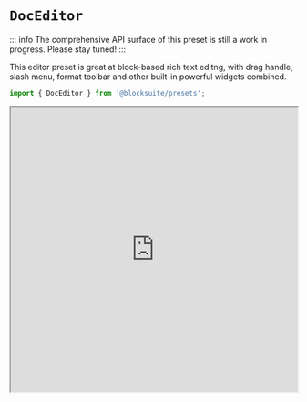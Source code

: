 # `DocEditor`

::: info
The comprehensive API surface of this preset is still a work in progress. Please stay tuned!
:::

This editor preset is great at block-based rich text editng, with drag handle, slash menu, format toolbar and other built-in powerful widgets combined.

```ts
import { DocEditor } from '@blocksuite/presets';
```

<iframe src="https://try-blocksuite.vercel.app/starter/?init" width="100%" height="500"></iframe>
